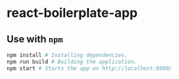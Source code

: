 # react-boilerplate-app

## Use with `npm`

```bash
npm install # Installing dependencies.
npm run build # Building the application.
npm start # Starts the app on http://localhost:8080/
```

